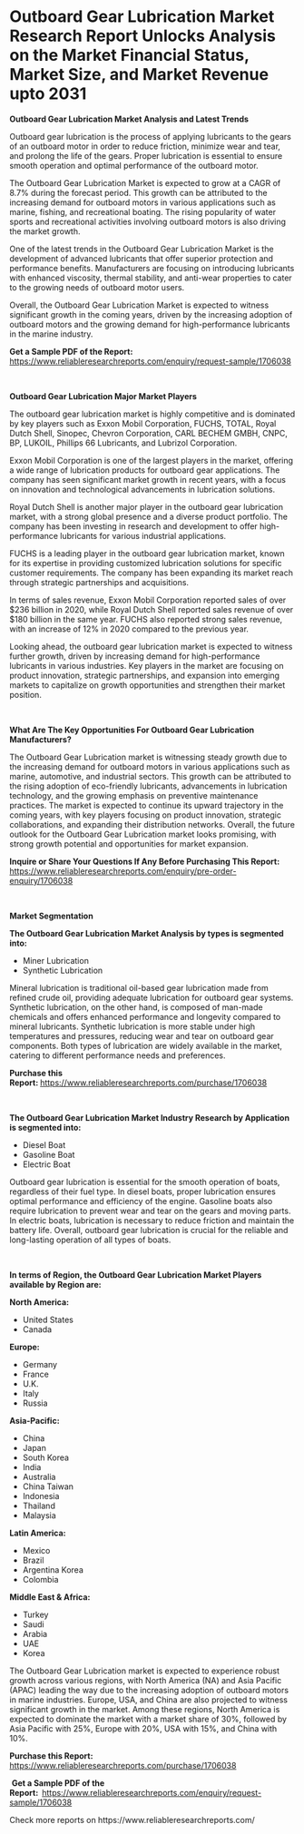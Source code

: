 <p><h1>Outboard Gear Lubrication Market Research Report Unlocks Analysis on the Market Financial Status, Market Size, and Market Revenue upto 2031</h1></p><p><strong>Outboard Gear Lubrication Market Analysis and Latest Trends</strong></p>
<p><p>Outboard gear lubrication is the process of applying lubricants to the gears of an outboard motor in order to reduce friction, minimize wear and tear, and prolong the life of the gears. Proper lubrication is essential to ensure smooth operation and optimal performance of the outboard motor.</p><p>The Outboard Gear Lubrication Market is expected to grow at a CAGR of 8.7% during the forecast period. This growth can be attributed to the increasing demand for outboard motors in various applications such as marine, fishing, and recreational boating. The rising popularity of water sports and recreational activities involving outboard motors is also driving the market growth.</p><p>One of the latest trends in the Outboard Gear Lubrication Market is the development of advanced lubricants that offer superior protection and performance benefits. Manufacturers are focusing on introducing lubricants with enhanced viscosity, thermal stability, and anti-wear properties to cater to the growing needs of outboard motor users.</p><p>Overall, the Outboard Gear Lubrication Market is expected to witness significant growth in the coming years, driven by the increasing adoption of outboard motors and the growing demand for high-performance lubricants in the marine industry.</p></p>
<p><strong>Get a Sample PDF of the Report:&nbsp;</strong> <a href="https://www.reliableresearchreports.com/enquiry/request-sample/1706038">https://www.reliableresearchreports.com/enquiry/request-sample/1706038</a></p>
<p>&nbsp;</p>
<p><strong>Outboard Gear Lubrication Major Market Players</strong></p>
<p><p>The outboard gear lubrication market is highly competitive and is dominated by key players such as Exxon Mobil Corporation, FUCHS, TOTAL, Royal Dutch Shell, Sinopec, Chevron Corporation, CARL BECHEM GMBH, CNPC, BP, LUKOIL, Phillips 66 Lubricants, and Lubrizol Corporation.</p><p>Exxon Mobil Corporation is one of the largest players in the market, offering a wide range of lubrication products for outboard gear applications. The company has seen significant market growth in recent years, with a focus on innovation and technological advancements in lubrication solutions.</p><p>Royal Dutch Shell is another major player in the outboard gear lubrication market, with a strong global presence and a diverse product portfolio. The company has been investing in research and development to offer high-performance lubricants for various industrial applications.</p><p>FUCHS is a leading player in the outboard gear lubrication market, known for its expertise in providing customized lubrication solutions for specific customer requirements. The company has been expanding its market reach through strategic partnerships and acquisitions.</p><p>In terms of sales revenue, Exxon Mobil Corporation reported sales of over $236 billion in 2020, while Royal Dutch Shell reported sales revenue of over $180 billion in the same year. FUCHS also reported strong sales revenue, with an increase of 12% in 2020 compared to the previous year.</p><p>Looking ahead, the outboard gear lubrication market is expected to witness further growth, driven by increasing demand for high-performance lubricants in various industries. Key players in the market are focusing on product innovation, strategic partnerships, and expansion into emerging markets to capitalize on growth opportunities and strengthen their market position.</p></p>
<p>&nbsp;</p>
<p><strong>What Are The Key Opportunities For Outboard Gear Lubrication Manufacturers?</strong></p>
<p><p>The Outboard Gear Lubrication market is witnessing steady growth due to the increasing demand for outboard motors in various applications such as marine, automotive, and industrial sectors. This growth can be attributed to the rising adoption of eco-friendly lubricants, advancements in lubrication technology, and the growing emphasis on preventive maintenance practices. The market is expected to continue its upward trajectory in the coming years, with key players focusing on product innovation, strategic collaborations, and expanding their distribution networks. Overall, the future outlook for the Outboard Gear Lubrication market looks promising, with strong growth potential and opportunities for market expansion.</p></p>
<p><strong>Inquire or Share Your Questions If Any Before Purchasing This Report:</strong> <a href="https://www.reliableresearchreports.com/enquiry/pre-order-enquiry/1706038">https://www.reliableresearchreports.com/enquiry/pre-order-enquiry/1706038</a></p>
<p>&nbsp;</p>
<p><strong>Market Segmentation</strong></p>
<p><strong>The Outboard Gear Lubrication Market Analysis by types is segmented into:</strong></p>
<p><ul><li>Miner Lubrication</li><li>Synthetic Lubrication</li></ul></p>
<p><p>Mineral lubrication is traditional oil-based gear lubrication made from refined crude oil, providing adequate lubrication for outboard gear systems. Synthetic lubrication, on the other hand, is composed of man-made chemicals and offers enhanced performance and longevity compared to mineral lubricants. Synthetic lubrication is more stable under high temperatures and pressures, reducing wear and tear on outboard gear components. Both types of lubrication are widely available in the market, catering to different performance needs and preferences.</p></p>
<p><strong>Purchase this Report:&nbsp;</strong><a href="https://www.reliableresearchreports.com/purchase/1706038">https://www.reliableresearchreports.com/purchase/1706038</a></p>
<p>&nbsp;</p>
<p><strong>The Outboard Gear Lubrication Market Industry Research by Application is segmented into:</strong></p>
<p><ul><li>Diesel Boat</li><li>Gasoline Boat</li><li>Electric Boat</li></ul></p>
<p><p>Outboard gear lubrication is essential for the smooth operation of boats, regardless of their fuel type. In diesel boats, proper lubrication ensures optimal performance and efficiency of the engine. Gasoline boats also require lubrication to prevent wear and tear on the gears and moving parts. In electric boats, lubrication is necessary to reduce friction and maintain the battery life. Overall, outboard gear lubrication is crucial for the reliable and long-lasting operation of all types of boats.</p></p>
<p>&nbsp;</p>
<p><strong>In terms of Region, the Outboard Gear Lubrication Market Players available by Region are:</strong></p>
<p>
    <p> <strong> North America: </strong>
        <ul>
            <li>United States</li>
            <li>Canada</li>
        </ul>
        </p> 
    <p> <strong> Europe: </strong>
        <ul>
            <li>Germany</li>
            <li>France</li>
            <li>U.K.</li>
            <li>Italy</li>
            <li>Russia</li>
        </ul>
        </p> 
    <p> <strong> Asia-Pacific: </strong>
        <ul>
            <li>China</li>
            <li>Japan</li>
            <li>South Korea</li>
            <li>India</li>
            <li>Australia</li>
            <li>China Taiwan</li>
            <li>Indonesia</li>
            <li>Thailand</li>
            <li>Malaysia</li>
        </ul>
        </p> 
    <p> <strong> Latin America: </strong>
        <ul>
            <li>Mexico</li>
            <li>Brazil</li>
            <li>Argentina Korea</li>
            <li>Colombia</li>
        </ul>
        </p> 
    <p> <strong> Middle East & Africa: </strong>
        <ul>
            <li>Turkey</li>
            <li>Saudi</li>
            <li>Arabia</li>
            <li>UAE</li>
            <li>Korea</li>
        </ul>
    </p>
    </p>
<p><p>The Outboard Gear Lubrication market is expected to experience robust growth across various regions, with North America (NA) and Asia Pacific (APAC) leading the way due to the increasing adoption of outboard motors in marine industries. Europe, USA, and China are also projected to witness significant growth in the market. Among these regions, North America is expected to dominate the market with a market share of 30%, followed by Asia Pacific with 25%, Europe with 20%, USA with 15%, and China with 10%.</p></p>
<p><strong>Purchase this Report: </strong><a href="https://www.reliableresearchreports.com/purchase/1706038">https://www.reliableresearchreports.com/purchase/1706038</a></p>
<p>&nbsp;<strong>Get a Sample PDF of the Report:&nbsp;&nbsp;</strong><a href="https://www.reliableresearchreports.com/enquiry/request-sample/1706038">https://www.reliableresearchreports.com/enquiry/request-sample/1706038</a></p>
<p><strong></strong></p>
<p>Check more reports on https://www.reliableresearchreports.com/</p>
